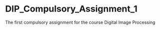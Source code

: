 # DIP_Compulsory_Assignment_1
The first compulsory assignment for the course Digital Image Processing
